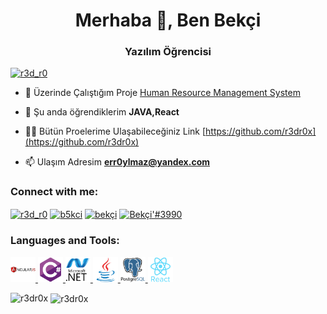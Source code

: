 <h1 align="center">Merhaba 👋, Ben Bekçi</h1>
<h3 align="center">Yazılım Öğrencisi</h3>

<p align="left"> <a href="https://twitter.com/r3d_r0" target="blank"><img src="https://img.shields.io/twitter/follow/r3d_r0?logo=twitter&style=for-the-badge" alt="r3d_r0" /></a> </p>

- 🔭 Üzerinde Çalıştığım Proje [Human Resource Management System](https://github.com/r3dr0x/hrms)

- 🌱 Şu anda öğrendiklerim **JAVA,React**

- 👨‍💻 Bütün Proelerime Ulaşabileceğiniz Link [https://github.com/r3dr0x](https://github.com/r3dr0x)

- 📫 Ulaşım Adresim **err0ylmaz@yandex.com**

<h3 align="left">Connect with me:</h3>
<p align="left">
<a href="https://twitter.com/r3d_r0" target="blank"><img align="center" src="https://external-content.duckduckgo.com/iu/?u=https%3A%2F%2Ftse2.mm.bing.net%2Fth%3Fid%3DOIP.o35jufKZUaZ6wVQ8SViKxgHaER%26pid%3DApi&f=1" alt="r3d_r0" height="30" width="40" /></a>
<a href="https://instagram.com/b5kci" target="blank"><img align="center" src="https://external-content.duckduckgo.com/iu/?u=https%3A%2F%2Fi.pinimg.com%2Foriginals%2F09%2Fa1%2F91%2F09a191c3a5d3edc0e71c92e8eee5e039.jpg&f=1&nofb=1" alt="b5kci" height="30" width="40" /></a>
<a href="https://www.youtube.com/c/bekçi" target="blank"><img align="center" src="https://external-content.duckduckgo.com/iu/?u=https%3A%2F%2Fdwglogo.com%2Fwp-content%2Fuploads%2F2020%2F05%2F1200px-YouTube_logo.png&f=1&nofb=1" alt="bekçi" height="30" width="40" /></a>
<a href="https://discord.gg/Bekci'#3930" target="blank"><img align="center" src="https://external-content.duckduckgo.com/iu/?u=https%3A%2F%2Fcdn2.iconfinder.com%2Fdata%2Ficons%2Ffamous-logos-in-orange%2F512%2Flogo_orange_Discord-73-512.png&f=1&nofb=1" alt="Bekçi'#3990" height="30" width="40" /></a>
</p>

<h3 align="left">Languages and Tools:</h3>
<p align="left"> <a href="https://angular.io" target="_blank"> <img src="https://raw.githubusercontent.com/devicons/devicon/master/icons/angularjs/angularjs-original-wordmark.svg" alt="angularjs" width="40" height="40"/> </a> <a href="https://www.w3schools.com/cs/" target="_blank"> <img src="https://raw.githubusercontent.com/devicons/devicon/master/icons/csharp/csharp-original.svg" alt="csharp" width="40" height="40"/> </a> <a href="https://dotnet.microsoft.com/" target="_blank"> <img src="https://raw.githubusercontent.com/devicons/devicon/master/icons/dot-net/dot-net-original-wordmark.svg" alt="dotnet" width="40" height="40"/> </a> <a href="https://www.java.com" target="_blank"> <img src="https://raw.githubusercontent.com/devicons/devicon/master/icons/java/java-original.svg" alt="java" width="40" height="40"/> </a> <a href="https://www.postgresql.org" target="_blank"> <img src="https://raw.githubusercontent.com/devicons/devicon/master/icons/postgresql/postgresql-original-wordmark.svg" alt="postgresql" width="40" height="40"/> </a> <a href="https://reactjs.org/" target="_blank"> <img src="https://raw.githubusercontent.com/devicons/devicon/master/icons/react/react-original-wordmark.svg" alt="react" width="40" height="40"/> </a> </p>

<p><img align="left" src="https://github-readme-stats.vercel.app/api/top-langs?username=r3dr0x&show_icons=true&locale=en&layout=compact" alt="r3dr0x" /></p>

<p>&nbsp;<img align="center" src="https://github-readme-stats.vercel.app/api?username=r3dr0x&show_icons=true&locale=en" alt="r3dr0x" /></p>
